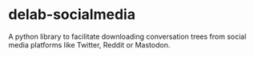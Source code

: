 # delab-socialmedia
A python library to facilitate downloading conversation trees from social media platforms like Twitter, Reddit or Mastodon. 
